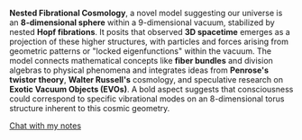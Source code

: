 **Nested Fibrational Cosmology**, a novel model suggesting our universe is an **8-dimensional sphere** within a 9-dimensional vacuum, stabilized by nested **Hopf fibrations**. It posits that observed **3D spacetime** emerges as a projection of these higher structures, with particles and forces arising from geometric patterns or "locked eigenfunctions" within the vacuum. The model connects mathematical concepts like **fiber bundles** and division algebras to physical phenomena and integrates ideas from **Penrose's twistor theory**, **Walter Russell's** cosmology, and speculative research on **Exotic Vacuum Objects (EVOs)**. A bold aspect suggests that consciousness could correspond to specific vibrational modes on an 8-dimensional torus structure inherent to this cosmic geometry.


[Chat with my notes](https://notebooklm.google.com/notebook/a04e0a70-4eda-4772-abe8-e022db7a4f6c)
